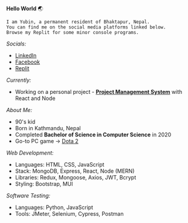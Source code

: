 **Hello World** 🌏  

```
I am Yubin, a permanent resident of Bhaktapur, Nepal.  
You can find me on the social media platforms linked below.  
Browse my Replit for some minor console programs.
```  

*Socials:*  
- [LinkedIn](https://www.linkedin.com/in/yubinkarki/)  
- [Facebook](https://www.facebook.com/yubinkarki/)  
- [Replit](https://replit.com/@YubinKarki)  

*Currently:*  
- Working on a personal project - **[Project Management System](https://github.com/yubinkarki/Projecter)** with React and Node

*About Me:*  
- 90's kid
- Born in Kathmandu, Nepal
- Completed **Bachelor of Science in Computer Science** in 2020
- Go-to PC game → [Dota 2](https://www.dota2.com/home)

*Web Development:*  
- Languages: HTML, CSS, JavaScript  
- Stack: MongoDB, Express, React, Node (MERN)
- Libraries: Redux, Mongoose, Axios, JWT, Bcrypt  
- Styling: Bootstrap, MUI  

*Software Testing:*  
- Languages: Python, JavaScript
- Tools: JMeter, Selenium, Cypress, Postman  
